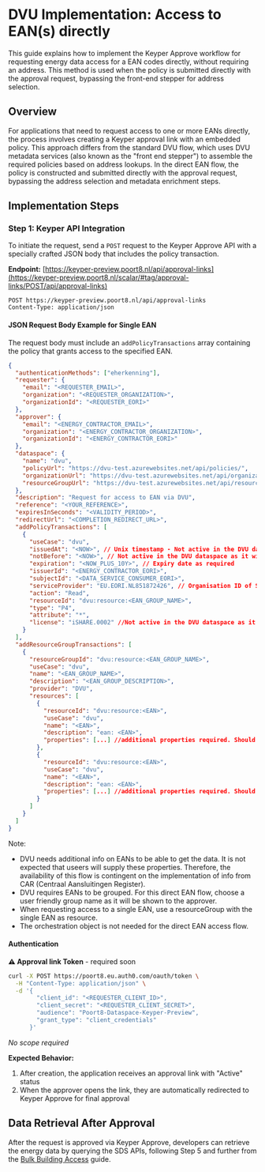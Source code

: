 # DVU Implementation: Access to EAN(s) directly

This guide explains how to implement the Keyper Approve workflow for requesting energy data access for a EAN codes directly, without requiring an address. This method is used when the policy is submitted directly with the approval request, bypassing the front-end stepper for address selection.

## Overview

For applications that need to request access to one or more EANs directly, the process involves creating a Keyper approval link with an embedded policy. This approach differs from the standard DVU flow, which uses DVU metadata services (also known as the "front end stepper") to assemble the required policies based on address lookups. In the direct EAN flow, the policy is constructed and submitted directly with the approval request, bypassing the address selection and metadata enrichment steps.

## Implementation Steps

### Step 1: Keyper API Integration

To initiate the request, send a `POST` request to the Keyper Approve API with a specially crafted JSON body that includes the policy transaction.

**Endpoint:** [https://keyper-preview.poort8.nl/api/approval-links](https://keyper-preview.poort8.nl/scalar/#tag/approval-links/POST/api/approval-links)

```http
POST https://keyper-preview.poort8.nl/api/approval-links
Content-Type: application/json
```

#### JSON Request Body Example for Single EAN

The request body must include an `addPolicyTransactions` array containing the policy that grants access to the specified EAN.

```json
{
  "authenticationMethods": ["eherkenning"],
  "requester": {
    "email": "<REQUESTER_EMAIL>",
    "organization": "<REQUESTER_ORGANIZATION>",
    "organizationId": "<REQUESTER_EORI>"
  },
  "approver": {
    "email": "<ENERGY_CONTRACTOR_EMAIL>",
    "organization": "<ENERGY_CONTRACTOR_ORGANIZATION>",
    "organizationId": "<ENERGY_CONTRACTOR_EORI>"
  },
  "dataspace": {
    "name": "dvu",
    "policyUrl": "https://dvu-test.azurewebsites.net/api/policies/",
    "organizationUrl": "https://dvu-test.azurewebsites.net/api/organization-registry/__ORGANIZATIONID__",
    "resourceGroupUrl": "https://dvu-test.azurewebsites.net/api/resourcegroups/"
  },
  "description": "Request for access to EAN via DVU",
  "reference": "<YOUR_REFERENCE>",
  "expiresInSeconds": "<VALIDITY_PERIOD>",
  "redirectUrl": "<COMPLETION_REDIRECT_URL>",
  "addPolicyTransactions": [
    {
      "useCase": "dvu",
      "issuedAt": "<NOW>", // Unix timestamp - Not active in the DVU dataspace as it will always default to NOW
      "notBefore": "<NOW>", // Not active in the DVU dataspace as it will always default to NOW
      "expiration": "<NOW_PLUS_10Y>", // Expiry date as required
      "issuerId": "<ENERGY_CONTRACTOR_EORI>",
      "subjectId": "<DATA_SERVICE_CONSUMER_EORI>",
      "serviceProvider": "EU.EORI.NL851872426", // Organisation ID of SDS
      "action": "Read",
      "resourceId": "dvu:resource:<EAN_GROUP_NAME>",
      "type": "P4",
      "attribute": "*",
      "license": "iSHARE.0002" //Not active in the DVU dataspace as it will always default to iSHARE.0002
    }
  ],
  "addResourceGroupTransactions": [
    {
      "resourceGroupId": "dvu:resource:<EAN_GROUP_NAME>",
      "useCase": "dvu",
      "name": "<EAN_GROUP_NAME>",
      "description": "<EAN_GROUP_DESCRIPTION>",
      "provider": "DVU",
      "resources": [
        {
          "resourceId": "dvu:resource:<EAN>",
          "useCase": "dvu",
          "name": "<EAN>",
          "description": "ean: <EAN>",
          "properties": [...] //additional properties required. Should be supplied by CAR-connection when available
        },
        {
          "resourceId": "dvu:resource:<EAN>",
          "useCase": "dvu",
          "name": "<EAN>",
          "description": "ean: <EAN>",
          "properties": [...] //additional properties required. Should be supplied by CAR-connection when available
        }
      ]
    }
  ]
}
```

Note:
- DVU needs additional info on EANs to be able to get the data. It is not expected that useers will supply these properties. Therefore, the availability of this flow is contingent on the implementation of info from CAR (Centraal Aansluitingen Register).
- DVU requires EANs to be grouped. For this direct EAN flow, choose a user friendly group name as it will be shown to the approver.
- When requesting access to a single EAN, use a resourceGroup with the single EAN as resource.
- The orchestration object is not needed for the direct EAN access flow.

#### **Authentication**

**⚠️ Approval link Token** - required soon

```bash
curl -X POST https://poort8.eu.auth0.com/oauth/token \
  -H "Content-Type: application/json" \
  -d '{
        "client_id": "<REQUESTER_CLIENT_ID>",
        "client_secret": "<REQUESTER_CLIENT_SECRET>",
        "audience": "Poort8-Dataspace-Keyper-Preview",
        "grant_type": "client_credentials"
      }'
```

*No scope required*

**Expected Behavior:**
1. After creation, the application receives an approval link with "Active" status
2. When the approver opens the link, they are automatically redirected to Keyper Approve for final approval

## Data Retrieval After Approval

After the request is approved via Keyper Approve, developers can retrieve the energy data by querying the SDS APIs, following Step 5 and further from the [Bulk Building Access](bulk-buildings.md) guide.